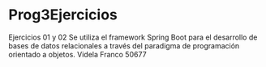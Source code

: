 # Prog3Ejercicios

Ejercicios 01 y 02 Se utiliza el framework Spring Boot para el desarrollo de bases de datos relacionales a través del paradigma de programación orientado a objetos.
Videla Franco
50677
